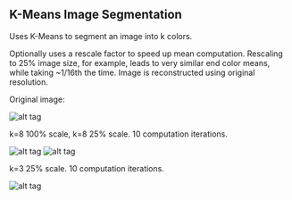 ## K-Means Image Segmentation
Uses K-Means to segment an image into k colors.

Optionally uses a rescale factor to speed up mean computation.
Rescaling to 25% image size, for example, leads to very similar end color means, while taking ~1/16th the time.
Image is reconstructed using original resolution.

Original image:

![alt tag](http://i.imgur.com/GXF4SlB.jpg)

k=8 100% scale, k=8 25% scale. 10 computation iterations.

![alt tag](http://i.imgur.com/xaLJSj2.png)
![alt tag](http://i.imgur.com/fowj6hO.png)

k=3 25% scale. 10 computation iterations.

![alt tag](http://i.imgur.com/xJH7mjY.png)

